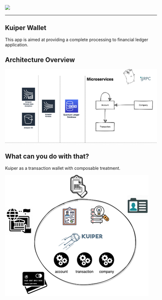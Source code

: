 <img src="images/kuiper.png">

<hr>



## Kuiper Wallet

This app is aimed at providing a complete processing to financial ledger application.

## Architecture Overview

![wallet](images/wallet.png)



## What can you do with that?

Kuiper as a transaction wallet with composable treatment.

![wallet-idea](images/wallet-idea.png)

